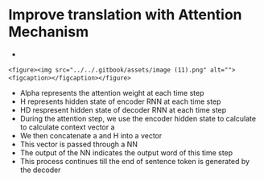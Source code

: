 # Improve translation with Attention Mechanism

*

    <figure><img src="../../.gitbook/assets/image (11).png" alt=""><figcaption></figcaption></figure>
* Alpha represents the attention weight at each time step
* H represents hidden state of encoder RNN at each time step
* HD respresent hidden state of decoder RNN at each time step
* During the attention step, we use the encoder hidden state to calculate to calculate context vector a
* We then concatenate a and H into a vector
* This vector is passed through a NN
* The output of the NN indicates the output word of this time step
* This process continues till the end of sentence token is generated by the decoder
